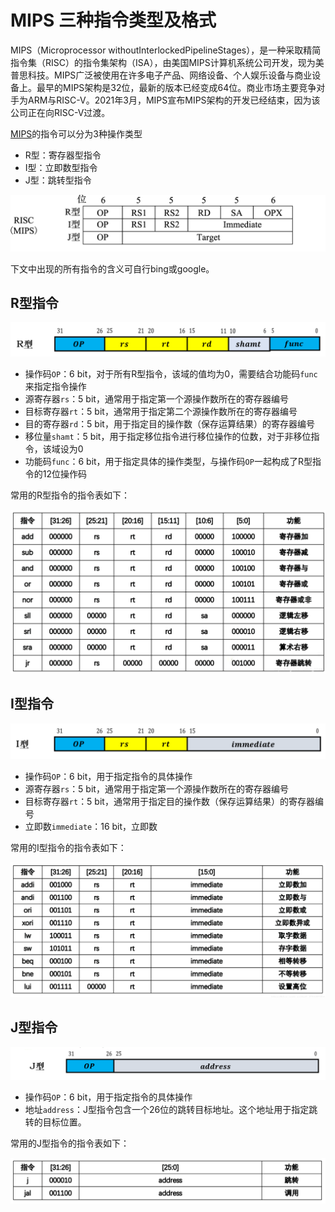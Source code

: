 # MIPS 三种指令类型及格式
MIPS（Microprocessor withoutInterlockedPipelineStages），是一种采取精简指令集（RISC）的指令集架构（ISA），由美国MIPS计算机系统公司开发，现为美普思科技。MIPS广泛被使用在许多电子产品、网络设备、个人娱乐设备与商业设备上。最早的MIPS架构是32位，最新的版本已经变成64位。商业市场主要竞争对手为ARM与RISC-V。2021年3月，MIPS宣布MIPS架构的开发已经结束，因为该公司正在向RISC-V过渡。

[MIPS](https://so.csdn.net/so/search?q=MIPS&spm=1001.2101.3001.7020)的指令可以分为3种操作类型

- R型：寄存器型指令
- I型：立即数型指令
- J型：跳转型指令

![RISC、CISC、VLIW指令编码特点](images/inst_coding.png)

下文中出现的所有指令的含义可自行bing或google。

## R型指令

![r-i](images/r-i.png)

- 操作码`OP`：6 bit，对于所有R型指令，该域的值均为0，需要结合功能码`func`来指定指令操作
- 源寄存器`rs`：5 bit，通常用于指定第一个源操作数所在的寄存器编号
- 目标寄存器`rt`：5 bit，通常用于指定第二个源操作数所在的寄存器编号
- 目的寄存器`rd`：5 bit，用于指定目的操作数（保存运算结果）的寄存器编号
- 移位量`shamt`：5 bit，用于指定移位指令进行移位操作的位数，对于非移位指令，该域设为0
- 功能码`func`：6 bit，用于指定具体的操作类型，与操作码`OP`一起构成了R型指令的12位操作码

常用的R型指令的指令表如下：

![r-table](images/r-table.png)

## I型指令

![i-i](images/i-i.png)

- 操作码`OP`：6 bit，用于指定指令的具体操作
- 源寄存器`rs`：5 bit，通常用于指定第一个源操作数所在的寄存器编号
- 目标寄存器`rt`：5 bit，通常用于指定目的操作数（保存运算结果）的寄存器编号
- 立即数`immediate`：16 bit，立即数

常用的I型指令的指令表如下：

![i-table](images/i-table.png)

## J型指令

![j-i](images/j-i.png)

- 操作码`OP`：6 bit，用于指定指令的具体操作
- 地址`address`：J型指令包含一个26位的跳转目标地址。这个地址用于指定跳转的目标位置。

常用的J型指令的指令表如下：

![j-table](images/j-table.png)

